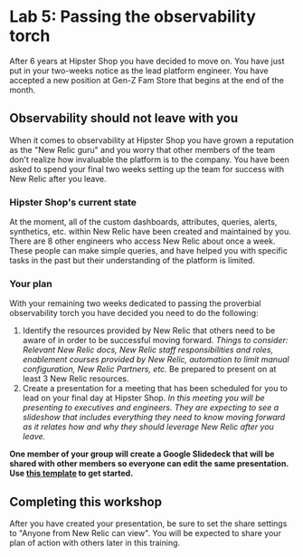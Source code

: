 # Lab 5: Passing the observability torch

After 6 years at Hipster Shop you have decided to move on. You have just put in your two-weeks notice as the lead platform engineer. You have accepted a new position at Gen-Z Fam Store that begins at the end of the month.

## Observability should not leave with you
When it comes to observability at Hipster Shop you have grown a reputation as the "New Relic guru" and you worry that other members of the team don't realize how invaluable the platform is to the company. You have been asked to spend your final two weeks setting up the team for success with New Relic after you leave. 

### Hipster Shop's current state 

At the moment, all of the custom dashboards, attributes, queries, alerts, synthetics, etc. within New Relic have been created and maintained by you. There are 8 other engineers who access New Relic about once a week. These people can make simple queries, and have helped you with specific tasks in the past but their understanding of the platform is limited.

### Your plan 
With your remaining two weeks dedicated to passing the proverbial observability torch you have decided you need to do the following:

1. Identify the resources provided by New Relic that others need to be aware of in order to be successful moving forward. *Things to consider: Relevant New Relic docs, New Relic staff responsibilities and roles, enablement courses provided by New Relic, automation to limit manual configuration, New Relic Partners, etc.* Be prepared to present on at least 3 New Relic resources. 
2. Create a presentation for a meeting that has been scheduled for you to lead on your final day at Hipster Shop. *In this meeting you will be presenting to executives and engineers. They are expecting to see a slideshow that includes everything they need to know moving forward as it relates how and why they should leverage New Relic after you leave.*

**One member of your group will create a Google Slidedeck that will be shared with other members so everyone can edit the same presentation. Use [this template](https://docs.google.com/presentation/d/144l0xoRWgLmFuQCgvv-CdURrDlO8-KsldJE_Rm2V98E/edit?usp=sharing) to get started.**
 
## Completing this workshop
After you have created your presentation, be sure to set the share settings to "Anyone from New Relic can view". You will be expected to share your plan of action with others later in this training.  
